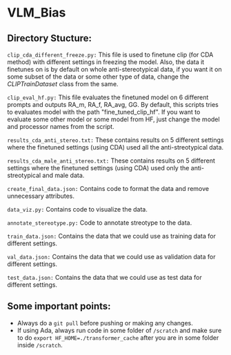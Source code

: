 # VLM_Bias

## Directory Stucture:

`clip_cda_different_freeze.py:` This file is used to finetune clip (for CDA method) with different settings in freezing the model. Also, the data it finetunes on is by default on whole anti-stereotypical data, if you want it on some subset of the data or some other type of data, change the _CLIPTrainDataset_ class from the same.

`clip_eval_hf.py:` This file evaluates the finetuned model on 6 different prompts and outputs RA_m, RA_f, RA_avg, GG. By default, this scripts tries to evaluates model with the path "fine_tuned_clip_hf". If you want to evaluate some other model or some model from HF, just change the model and processor names from the script.

`results_cda_anti_stereo.txt:` These contains results on 5 different settings where the finetuned settings (using CDA) used all the anti-streotypical data.

`results_cda_male_anti_stereo.txt:` These contains results on 5 different settings where the finetuned settings (using CDA) used only the anti-streotypical and male data.

`create_final_data.json:` Contains code to format the data and remove unnecessary attributes.

`data_viz.py:` Contains code to visualize the data.

`annotate_stereotype.py:` Code to annotate streotype to the data.

`train_data.json:` Contains the data that we could use as training data for different settings.

`val_data.json:` Contains the data that we could use as validation data for different settings.

`test_data.json:` Contains the data that we could use as test data for different settings.

## Some important points:

- Always do a `git pull` before pushing or making any changes.
- If using Ada, always run code in some folder of `/scratch` and make sure to do `export HF_HOME=./transformer_cache` after you are in some folder inside `/scratch`.